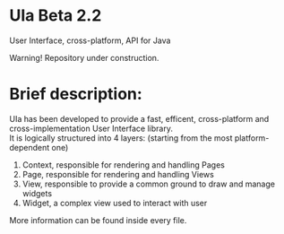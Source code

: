 # UIa Beta 2.2
User Interface, cross-platform, API for Java

Warning!
Repository under construction.

# Brief description:

UIa has been developed to provide a fast, efficent, cross-platform and cross-implementation User Interface library.
<br>
It is logically structured into 4 layers: (starting from the most platform-dependent one)

1) Context, responsible for rendering and handling Pages
2) Page,    responsible for rendering and handling Views
3) View,    responsible to provide a common ground to draw and manage widgets
4) Widget,  a complex view used to interact with user

More information can be found inside every file.
